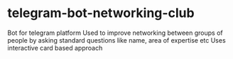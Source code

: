 # telegram-bot-networking-club

Bot for telegram platform
Used to improve networking between groups of people by asking standard questions like name, area of expertise etc
Uses interactive card based approach
